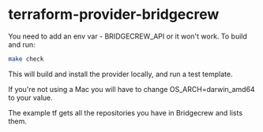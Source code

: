 # terraform-provider-bridgecrew

You need to add an env var - BRIDGECREW_API or it won't work.
To build and run:

```bash
make check
```

This will build and install the provider locally, and run a test template.

If you're not using a Mac you will have to change OS_ARCH=darwin_amd64 to your value.

The example tf gets all the repositories you have in Bridgecrew and lists them.
